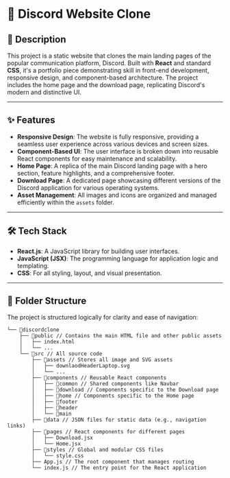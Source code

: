 # 💬 Discord Website Clone

## 📄 **Description**

This project is a static website that clones the main landing pages of the popular communication platform, Discord. Built with **React** and standard **CSS**, it's a portfolio piece demonstrating skill in front-end development, responsive design, and component-based architecture. The project includes the home page and the download page, replicating Discord's modern and distinctive UI.

---

## ✨ **Features**

-   **Responsive Design**: The website is fully responsive, providing a seamless user experience across various devices and screen sizes.
-   **Component-Based UI**: The user interface is broken down into reusable React components for easy maintenance and scalability.
-   **Home Page**: A replica of the main Discord landing page with a hero section, feature highlights, and a comprehensive footer.
-   **Download Page**: A dedicated page showcasing different versions of the Discord application for various operating systems.
-   **Asset Management**: All images and icons are organized and managed efficiently within the `assets` folder.

---

## 🛠️ **Tech Stack**

-   **React.js**: A JavaScript library for building user interfaces.
-   **JavaScript (JSX)**: The programming language for application logic and templating.
-   **CSS**: For all styling, layout, and visual presentation.

---

## 📁 **Folder Structure**

The project is structured logically for clarity and ease of navigation:

```
└── 📁discordclone
	├── 📁public // Contains the main HTML file and other public assets
	│ 	├── index.html
	│ 	└── ...
	└── 📁src // All source code
		├── 📁assets // Stores all image and SVG assets
		│ 	├── downlaodHeaderLaptop.svg
		│ 	└── ...
		├── 📁components // Reusable React components
		│ 	├── 📁common // Shared components like Navbar
		│ 	├── 📁download // Components specific to the Download page
		│ 	├── 📁home // Components specific to the Home page
		│ 	├── 📁footer
		│ 	├── 📁header
		│ 	└── 📁main
		├── 📁data // JSON files for static data (e.g., navigation links)
		├── 📁pages // React components for different pages
		│ 	├── Download.jsx
		│ 	└── Home.jsx
		├── 📁styles // Global and modular CSS files
		│ 	└── style.css
		├── App.js // The root component that manages routing
		└── index.js // The entry point for the React application
```
